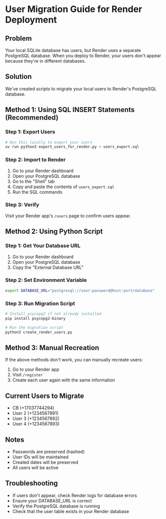 # User Migration Guide for Render Deployment

## Problem
Your local SQLite database has users, but Render uses a separate PostgreSQL database. When you deploy to Render, your users don't appear because they're in different databases.

## Solution
We've created scripts to migrate your local users to Render's PostgreSQL database.

## Method 1: Using SQL INSERT Statements (Recommended)

### Step 1: Export Users
```bash
# Run this locally to export your users
uv run python3 export_users_for_render.py > users_export.sql
```

### Step 2: Import to Render
1. Go to your Render dashboard
2. Open your PostgreSQL database
3. Go to the "Shell" tab
4. Copy and paste the contents of `users_export.sql`
5. Run the SQL commands

### Step 3: Verify
Visit your Render app's `/users` page to confirm users appear.

## Method 2: Using Python Script

### Step 1: Get Your Database URL
1. Go to your Render dashboard
2. Open your PostgreSQL database
3. Copy the "External Database URL"

### Step 2: Set Environment Variable
```bash
export DATABASE_URL="postgresql://user:password@host:port/database"
```

### Step 3: Run Migration Script
```bash
# Install psycopg2 if not already installed
pip install psycopg2-binary

# Run the migration script
python3 create_render_users.py
```

## Method 3: Manual Recreation
If the above methods don't work, you can manually recreate users:

1. Go to your Render app
2. Visit `/register`
3. Create each user again with the same information

## Current Users to Migrate
- CB (+17037744294)
- User 2 (+1234567891) 
- User 3 (+1234567892)
- User 4 (+1234567893)

## Notes
- Passwords are preserved (hashed)
- User IDs will be maintained
- Created dates will be preserved
- All users will be active

## Troubleshooting
- If users don't appear, check Render logs for database errors
- Ensure your DATABASE_URL is correct
- Verify the PostgreSQL database is running
- Check that the user table exists in your Render database
